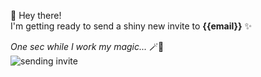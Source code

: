 👋 Hey there!  
I'm getting ready to send a shiny new invite to **{{email}}** ✨

_One sec while I work my magic..._ 🪄💫  
![sending invite](https://media1.giphy.com/media/v1.Y2lkPTc5MGI3NjExenI1OWZrODBwdXQxenE3Z2QwZ3Jwdmx0Y3U4OWxiaWExbmc0emhobyZlcD12MV9pbnRlcm5hbF9naWZfYnlfaWQmY3Q9Zw/4K5KK7JZRHxL2/giphy.gif)
